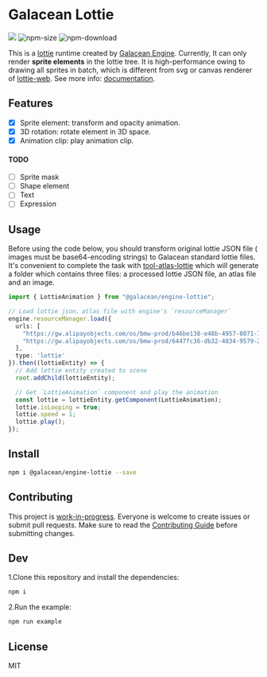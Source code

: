 # Galacean Lottie

<a href="https://www.npmjs.com/package/@galacean/engine-lottie"><img src="https://img.shields.io/npm/v/@galacean/engine"/></a>
![npm-size](https://img.shields.io/bundlephobia/minzip/@galacean/engine-lottie)
![npm-download](https://img.shields.io/npm/dm/@galacean/engine-lottie)

This is a [lottie](https://airbnb.design/lottie/) runtime created by [Galacean Engine](https://github.com/galacean/engine). Currently, It can only render **sprite elements** in the lottie tree. It is high-performance owing to drawing all sprites in batch, which is different from svg or canvas renderer of [lottie-web](https://github.com/airbnb/lottie-web). See more info: [documentation](hhttps://galacean.antgroup.com/#/docs/latest/cn/lottie).

## Features
- [x] Sprite element: transform and opacity animation.
- [x] 3D rotation: rotate element in 3D space.
- [x] Animation clip: play animation clip.

#### TODO
- [ ] Sprite mask
- [ ] Shape element
- [ ] Text
- [ ] Expression

## Usage

Before using the code below, you should transform original lottie JSON file ( images must be base64-encoding strings) to Galacean standard lottie files. It's convenient to complete the task with [tool-atlas-lottie](https://www.npmjs.com/package/@galacean/tool-atlas-lottie) which will generate a folder which contains three files: a processed lottie JSON file, an atlas file and an image.

```typescript
import { LottieAnimation } from "@galacean/engine-lottie";

// Load lottie json、atlas file with engine's `resourceManager`
engine.resourceManager.load({
  urls: [
    "https://gw.alipayobjects.com/os/bmw-prod/b46be138-e48b-4957-8071-7229661aba53.json",
    "https://gw.alipayobjects.com/os/bmw-prod/6447fc36-db32-4834-9579-24fe33534f55.atlas"
  ],
  type: 'lottie'
}).then((lottieEntity) => {
  // Add lottie entity created to scene 
  root.addChild(lottieEntity);

  // Get `LottieAnimation` component and play the animation
  const lottie = lottieEntity.getComponent(LottieAnimation);
  lottie.isLooping = true;
  lottie.speed = 1;
  lottie.play();
});
```
## Install

```bash
npm i @galacean/engine-lottie --save
```

## Contributing
This project is [work-in-progress](https://github.com/orgs/galacean/projects/1). Everyone is welcome to create issues or submit pull requests. Make sure to read the [Contributing Guide](https://github.com/galacean/engine/blob/main/.github/HOW_TO_CONTRIBUTE.md) before submitting changes.

## Dev

1.Clone this repository and install the dependencies:

```bash
npm i
```

2.Run the example:

```bash
npm run example
```
## License

MIT
